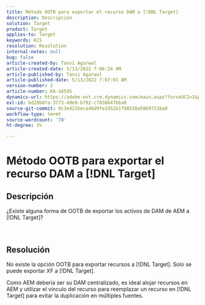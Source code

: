```yaml
---
title: Método OOTB para exportar el recurso DAM a [!DNL Target]
description: Descripción
solution: Target
product: Target
applies-to: Target
keywords: KCS
resolution: Resolution
internal-notes: null
bug: false
article-created-by: Tanvi Agarwal
article-created-date: 5/13/2022 7:06:24 AM
article-published-by: Tanvi Agarwal
article-published-date: 5/13/2022 7:07:01 AM
version-number: 2
article-number: KA-16595
dynamics-url: https://adobe-ent.crm.dynamics.com/main.aspx?forceUCI=1&pagetype=entityrecord&etn=knowledgearticle&id=ec7b9631-8bd2-ec11-a7b5-00224809c27a
exl-id: 6d20b8fa-3773-49e9-b792-c7038647bba0
source-git-commit: 0c3e421beca46d9fe1952b1f98538a50697216a0
workflow-type: tm+mt
source-wordcount: '78'
ht-degree: 3%

---
```


# Método OOTB para exportar el recurso DAM a [!DNL Target]

## Descripción

¿Existe alguna forma de OOTB de exportar los activos de DAM de AEM a [!DNL Target]?<br><br><br>

## Resolución


No existe la opción OOTB para exportar recursos a [!DNL Target]. Solo se puede exportar XF a [!DNL Target].



Como AEM debería ser su DAM centralizado, es ideal alojar recursos en AEM y utilizar el vínculo del recurso para reemplazar un recurso en [!DNL Target] para evitar la duplicación en múltiples fuentes.
